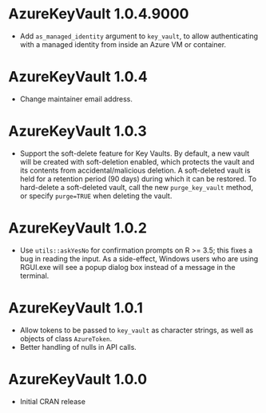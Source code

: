 # AzureKeyVault 1.0.4.9000

- Add `as_managed_identity` argument to `key_vault`, to allow authenticating with a managed identity from inside an Azure VM or container.

# AzureKeyVault 1.0.4

- Change maintainer email address.

# AzureKeyVault 1.0.3

- Support the soft-delete feature for Key Vaults. By default, a new vault will be created with soft-deletion enabled, which protects the vault and its contents from accidental/malicious deletion. A soft-deleted vault is held for a retention period (90 days) during which it can be restored. To hard-delete a soft-deleted vault, call the new `purge_key_vault` method, or specify `purge=TRUE` when deleting the vault.

# AzureKeyVault 1.0.2

- Use `utils::askYesNo` for confirmation prompts on R >= 3.5; this fixes a bug in reading the input. As a side-effect, Windows users who are using RGUI.exe will see a popup dialog box instead of a message in the terminal.

# AzureKeyVault 1.0.1

- Allow tokens to be passed to `key_vault` as character strings, as well as objects of class `AzureToken`.
- Better handling of nulls in API calls.

# AzureKeyVault 1.0.0

- Initial CRAN release
